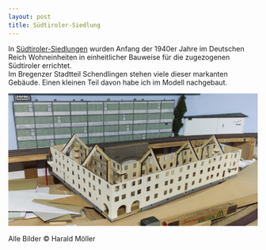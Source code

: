 ```yaml
---
layout: post
title: Südtiroler-Siedlung
---
```


In <a href="https://de.wikipedia.org/wiki/S%C3%BCdtiroler-Siedlung">Südtiroler-Siedlungen</a> wurden Anfang der 1940er Jahre im Deutschen Reich Wohneinheiten in einheitlicher Bauweise für die zugezogenen Südtiroler errichtet. 
<br/>
Im Bregenzer Stadtteil Schendlingen stehen viele dieser markanten Gebäude. Einen kleinen Teil davon habe ich im Modell nachgebaut.

[![Bilder Südtiroler-Siedlung](/assets/images/photos/Suedtiroler/Suedtiroler01.jpg)](/gallery/suedtiroler)

Alle Bilder © Harald Möller